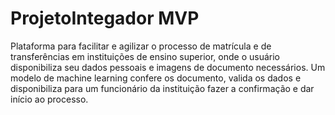  #   ProjetoIntegador MVP
 
  Plataforma para facilitar e agilizar o processo de matrícula e de transferências em instituições de ensino superior, onde o usuário disponibiliza seu dados pessoais e imagens de documento necessários. Um modelo de machine learning confere os documento, valida os dados e disponibiliza para um funcionário da instituição fazer a confirmação e dar início ao processo.
